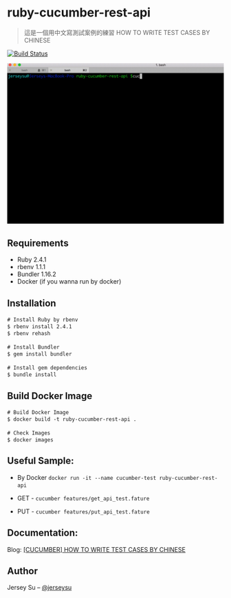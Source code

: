 # ruby-cucumber-rest-api
> 這是一個用中文寫測試案例的練習
> HOW TO WRITE TEST CASES BY CHINESE

[![Build Status](https://travis-ci.com/jerseysu/ruby-cucumber-rest-api.svg?branch=master)](https://travis-ci.com/jerseysu/ruby-cucumber-rest-api)

![](demo.gif)

## Requirements

- Ruby 2.4.1
- rbenv 1.1.1
- Bundler 1.16.2
- Docker (if you wanna run by docker)

## Installation 

```
# Install Ruby by rbenv
$ rbenv install 2.4.1
$ rbenv rehash

# Install Bundler 
$ gem install bundler

# Install gem dependencies
$ bundle install
```

## Build Docker Image

```
# Build Docker Image
$ docker build -t ruby-cucumber-rest-api .

# Check Images
$ docker images
```

## Useful Sample:

- By Docker
`docker run -it --name cucumber-test ruby-cucumber-rest-api`

- GET -
`cucumber features/get_api_test.fature`

- PUT -
`cucumber features/put_api_test.fature`


## Documentation:
Blog: [[CUCUMBER] HOW TO WRITE TEST CASES BY CHINESE](https://medium.com/@loverjersey/cucumber-how-to-write-test-cases-by-chinese-27522a00ecab)


## Author

Jersey Su – [@jerseysu](https://twitter.com/jerseysu) 